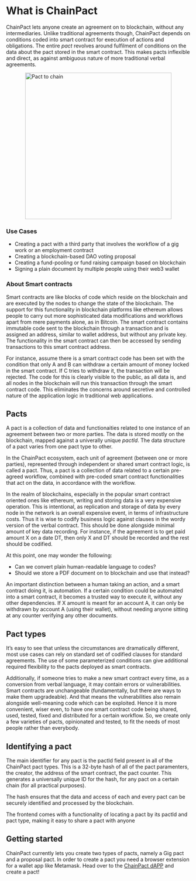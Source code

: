 # What is ChainPact

ChainPact lets anyone create an agreement on to blockchain, without any intermediaries. Unlike traditional agreements though, ChainPact depends on conditions coded into smart contract for execution of actions and obligations. The entire _pact_ revolves around fulfilment of conditions on the data about the pact stored in the smart contract. This makes pacts inflexible and direct, as against ambiguous nature of more traditional verbal agreements.
<div style="display:flex; justify-content:center; width: full">
<img src="/assets/pact_to_chain.png" alt="Pact to chain" style="width:400px;"/>
</div>

### Use Cases

- Creating a pact with a third party that involves the workflow of a gig work or an employment contract
- Creating a blockchain-based DAO voting proposal
- Creating a fund-pooling or fund raising campaign based on blockchain
- Signing a plain document by multiple people using their web3 wallet


### About Smart contracts

Smart contracts are like blocks of code which reside on the blockchain and are executed by the nodes to change the state of the blockchain. The support for this functionality in blockchain platforms like ethereum allows people to carry out more sophisticated data modifications and workflows apart from mere payments alone, as in Bitcoin. The smart contract contains immutable code sent to the blockchain through a transaction and is assigned an address, similar to wallet address, but without any private key. The functionality in the smart contract can then be accessed by sending transactions to this smart contract address.

For instance, assume there is a smart contract code has been set with the condition that only A and B can withdraw a certain amount of money locked in the smart contract. If C tries to withdraw it, the transaction will be rejected. The code for this is clearly visible to the public, as all data is, and all nodes in the blockchain will run this transaction through the smart contract code. This eliminates the concerns around secretive and controlled nature of the application logic in traditional web applications.



## Pacts

A pact is a collection of data and functionaities related to one instance of an agreement between two or more parties. The data is stored mostly on the blockchain, mapped against a univerally unique _pactId_. The data structure of a pact varies from one pact type to other.


In the ChainPact ecosystem, each unit of agreement (between one or more parties), represented through independent or shared smart contract logic, is called a pact. Thus, a pact is a collection of data related to a certain pre-agreed workflow, combined with pre-coded smart contract functionalities that act on the data, in accordance with the workflow.
  

In the realm of blockchains, especially in the popular smart contract oriented ones like ethereum, writing and storing data is a very expensive operation. This is intentional, as replication and storage of data by every node in the network is an overall expensive event, in terms of infrastructure costs. Thus it is wise to codify business logic against clauses in the wordy version of the verbal contract. This should be done alongside minimal amount of key data recording. For instance, if the agreement is to get paid amount X on a date DT, then only X and DT should be recorded and the rest should be codified.

  
At this point, one may wonder the following:

- Can we convert plain human-readable language to codes?
- Should we store a PDF document on to blockchain and use that instead?

  
An important distinction between a human taking an action, and a smart contract doing it, is automation. If a certain condition could be automated into a smart contract, it becomes a trusted way to execute it, without any other dependencies. If X amount is meant for an account A, it can only be withdrawn by account A (using their wallet), without needing anyone sitting at any counter verifying any other documents.

  

## Pact types

It’s easy to see that unless the circumstances are dramatically different, most use cases can rely on standard set of codified clauses for standard agreements. The use of some parameterized conditions can give additional required flexibility to the pacts deployed as smart contracts.


Additionally, if someone tries to make a new smart contract every time, as a conversion from verbal language, it may contain errors or vulnerabilities. Smart contracts are unchangeable (fundamentally, but there are ways to make them upgradeable). And that means the vulnerabilities also remain alongside well-meaning code which can be exploited. Hence it is more convenient, wiser even, to have one smart contract code being shared, used, tested, fixed and distributed for a certain workflow. So, we create only a few varieties of pacts, opinionated and tested, to fit the needs of most people rather than everybody.

## Identifying a pact
The main identifier for any pact is the pactId field present in all of the ChainPact pact types. This is a 32-byte hash of all of the pact paramenters, the creator, the address of the smart contract, the pact counter. This generates a universally unique ID for the hash, for any pact on a certain chain (for all practical purposes).

The hash ensures that the data and access of each and every pact can be securely identified and processed by the blockchain.

The frontend comes with a functionality of locating a pact by its pactId and pact type, making it easy to share a pact with anyone

## Getting started

ChainPact currently lets you create two types of pacts, namely a Gig pact and a proposal pact. In order to create a pact you need a browser extension for a wallet app like Metamask. Head over to the [ChainPact dAPP](https://app.chainpact.xyz) and create a pact!